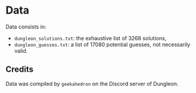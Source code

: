 # Data

Data consists in:
- `dungleon_solutions.txt`: the exhaustive list of 3268 solutions,
- `dungleon_guesses.txt`: a list of 17080 potential guesses, not necessarily valid.

## Credits

Data was compiled by `geekahedron` on the Discord server of Dungleon.


